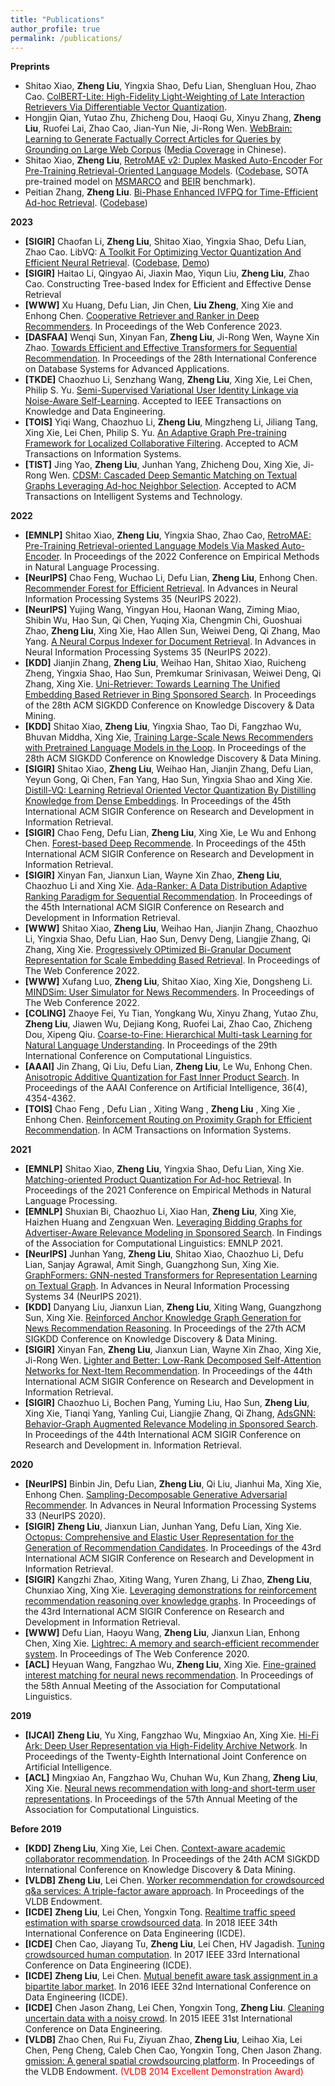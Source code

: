 ```yaml
---
title: "Publications"
author_profile: true
permalink: /publications/
---
```


**Preprints**
* Shitao Xiao, **Zheng Liu**, Yingxia Shao, Defu Lian, Shengluan Hou, Zhao Cao. [ColBERT-Lite: High-Fidelity Light-Weighting of Late Interaction Retrievers Via Differentiable Vector Quantization]().
* Hongjin Qian, Yutao Zhu, Zhicheng Dou, Haoqi Gu, Xinyu Zhang, **Zheng Liu**, Ruofei Lai, Zhao Cao, Jian-Yun Nie, Ji-Rong Wen. [WebBrain: Learning to Generate Factually Correct Articles for Queries by Grounding on Large Web Corpus](https://openreview.net/forum?id=eiuj6cNv4iI) ([Media Coverage](https://www.jiqizhixin.com/articles/2022-11-09-10?from=synced&keyword=webbrain) in Chinese).
* Shitao Xiao, **Zheng Liu**, [RetroMAE v2: Duplex Masked Auto-Encoder For Pre-Training Retrieval-Oriented Language Models](https://arxiv.org/abs/2211.08769). ([Codebase](https://github.com/staoxiao/RetroMAE), SOTA pre-trained model on [MSMARCO](https://microsoft.github.io/msmarco/) and [BEIR](https://paperswithcode.com/sota/zero-shot-text-search-on-beir) benchmark).
* Peitian Zhang, **Zheng Liu**. [Bi-Phase Enhanced IVFPQ for Time-Efficient Ad-hoc Retrieval](https://arxiv.org/abs/2210.05521). ([Codebase](https://github.com/namespace-Pt/Adon))


**2023**
* **[SIGIR]** Chaofan Li, **Zheng Liu**, Shitao Xiao, Yingxia Shao, Defu Lian, Zhao Cao. LibVQ: [A Toolkit For Optimizing Vector Quantization And Efficient Neural Retrieval](). ([Codebase](https://github.com/staoxiao/LibVQ/tree/demo), [Demo](https://youtu.be/OuKcgOxcLIQ}))
* **[SIGIR]** Haitao Li, Qingyao Ai, Jiaxin Mao, Yiqun Liu, **Zheng Liu**, Zhao Cao. Constructing Tree-based Index for Efficient and Effective Dense Retrieval
* **[WWW]** Xu Huang, Defu Lian, Jin Chen, **Liu Zheng**, Xing Xie and Enhong Chen. [Cooperative Retriever and Ranker in Deep Recommenders](https://arxiv.org/abs/2206.14649). In Proceedings of the Web Conference 2023.
* **[DASFAA]** Wenqi Sun, Xinyan Fan, **Zheng Liu**, Ji-Rong Wen, Wayne Xin Zhao. [Towards Efficient and Effective Transformers for Sequential Recommendation](). In Proceedings of the 28th International Conference on Database Systems for Advanced Applications.
* **[TKDE]** Chaozhuo Li, Senzhang Wang, **Zheng Liu**, Xing Xie, Lei Chen, Philip S. Yu. [Semi-Supervised Variational User Identity Linkage via Noise-Aware Self-Learning](https://arxiv.org/abs/2112.07373). Accepted to IEEE Transactions on Knowledge and Data Engineering.
* **[TOIS]** Yiqi Wang, Chaozhuo Li, **Zheng Liu**, Mingzheng Li, Jiliang Tang, Xing Xie, Lei Chen, Philip S. Yu. [An Adaptive Graph Pre-training Framework for Localized Collaborative Filtering](https://arxiv.org/abs/2112.07191). Accepted to ACM Transactions on Information Systems. 
* **[TIST]** Jing Yao, **Zheng Liu**, Junhan Yang, Zhicheng Dou, Xing Xie, Ji-Rong Wen. [CDSM: Cascaded Deep Semantic Matching on Textual Graphs Leveraging Ad-hoc Neighbor Selection](). Accepted to ACM Transactions on Intelligent Systems and Technology. 

**2022**
* **[EMNLP]** Shitao Xiao, **Zheng Liu**, Yingxia Shao, Zhao Cao, [RetroMAE: Pre-Training Retrieval-oriented Language Models Via Masked Auto-Encoder](https://arxiv.org/abs/2205.12035). In Proceedings of the 2022 Conference on Empirical Methods in Natural Language Processing. 
* **[NeurIPS]** Chao Feng, Wuchao Li, Defu Lian, **Zheng Liu**, Enhong Chen. [Recommender Forest for Efficient Retrieval](https://nips.cc/Conferences/2022/ScheduleMultitrack?event=54988). In Advances in Neural Information Processing Systems 35 (NeurIPS 2022).
* **[NeurIPS]** Yujing Wang, Yingyan Hou, Haonan Wang, Ziming Miao, Shibin Wu, Hao Sun, Qi Chen, Yuqing Xia, Chengmin Chi, Guoshuai Zhao, **Zheng Liu**, Xing Xie, Hao Allen Sun, Weiwei Deng, Qi Zhang, Mao Yang. [A Neural Corpus Indexer for Document Retrieval](https://arxiv.org/abs/2206.02743). In Advances in Neural Information Processing Systems 35 (NeurIPS 2022). 
* **[KDD]** Jianjin Zhang, **Zheng Liu**, Weihao Han, Shitao Xiao, Ruicheng Zheng, Yingxia Shao, Hao Sun, Premkumar Srinivasan, Weiwei Deng, Qi Zhang, Xing Xie. [Uni-Retriever: Towards Learning The Unified Embedding Based Retriever in Bing Sponsored Search](https://dl.acm.org/doi/10.1145/3534678.3539212). In Proceedings of the 28th ACM SIGKDD Conference on Knowledge Discovery & Data Mining.
* **[KDD]** Shitao Xiao, **Zheng Liu**, Yingxia Shao, Tao Di, Fangzhao Wu, Bhuvan Middha, Xing Xie, [Training Large-Scale News Recommenders with Pretrained Language Models in the Loop](https://dl.acm.org/doi/10.1145/3534678.3539120). In Proceedings of the 28th ACM SIGKDD Conference on Knowledge Discovery & Data Mining.
* **[SIGIR]** Shitao Xiao, **Zheng Liu**, Weihao Han, Jianjin Zhang, Defu Lian, Yeyun Gong, Qi Chen, Fan Yang, Hao Sun, Yingxia Shao and Xing Xie. [Distill-VQ: Learning Retrieval Oriented Vector Quantization By Distilling Knowledge from Dense
Embeddings](https://dl.acm.org/doi/abs/10.1145/3477495.3531799). In Proceedings of the 45th International ACM SIGIR Conference on Research and Development in Information Retrieval.
* **[SIGIR]** Chao Feng, Defu Lian, **Zheng Liu**, Xing Xie, Le Wu and Enhong Chen. [Forest-based Deep Recommende](https://dl.acm.org/doi/abs/10.1145/3477495.3531980). In Proceedings of the 45th International ACM SIGIR Conference on Research and Development in Information Retrieval.
* **[SIGIR]** Xinyan Fan, Jianxun Lian, Wayne Xin Zhao, **Zheng Liu**, Chaozhuo Li and Xing Xie. [Ada-Ranker: A Data Distribution Adaptive Ranking Paradigm for Sequential Recommendation](https://dl.acm.org/doi/abs/10.1145/3477495.3531931). In Proceedings of the 45th International ACM SIGIR Conference on Research and Development in Information Retrieval.
* **[WWW]** Shitao Xiao, **Zheng Liu**, Weihao Han, Jianjin Zhang, Chaozhuo Li, Yingxia Shao, Defu Lian, Hao Sun,
Denvy Deng, Liangjie Zhang, Qi Zhang, Xing Xie. [Progressively OPtimized Bi-Granular Document Representation for Scale Embedding Based Retrieval](https://dl.acm.org/doi/10.1145/3485447.3511957). In Proceedings of The Web Conference 2022. 
* **[WWW]** Xufang Luo, **Zheng Liu**, Shitao Xiao, Xing Xie, Dongsheng Li. [MINDSim: User Simulator for News Recommenders](https://dl.acm.org/doi/fullHtml/10.1145/3485447.3512080). In Proceedings of The Web Conference 2022.
* **[COLING]** Zhaoye Fei, Yu Tian, Yongkang Wu, Xinyu Zhang, Yutao Zhu, **Zheng Liu**, Jiawen Wu, Dejiang Kong, Ruofei Lai, Zhao Cao, Zhicheng Dou, Xipeng Qiu. [Coarse-to-Fine: Hierarchical Multi-task Learning for Natural Language Understanding](https://aclanthology.org/2022.coling-1.439/). In Proceedings of the 29th International Conference on Computational Linguistics. 
* **[AAAI]** Jin Zhang, Qi Liu, Defu Lian, **Zheng Liu**, Le Wu, Enhong Chen. [Anisotropic Additive Quantization for Fast Inner Product Search](https://aaai-2022.virtualchair.net/poster_aaai4309). In Proceedings of the AAAI Conference on Artificial Intelligence, 36(4), 4354-4362.
* **[TOIS]** Chao Feng , Defu Lian , Xiting Wang , **Zheng Liu** , Xing Xie , Enhong Chen. [Reinforcement Routing on Proximity Graph for Efficient Recommendation](https://dl.acm.org/doi/abs/10.1145/3512767). In ACM Transactions on Information Systems.

**2021**
* **[EMNLP]** Shitao Xiao, **Zheng Liu**, Yingxia Shao, Defu Lian, Xing Xie. [Matching-oriented Product Quantization For Ad-hoc Retrieval](https://aclanthology.org/2021.emnlp-main.640.pdf). In Proceedings of the 2021 Conference on Empirical Methods in Natural Language Processing. 
* **[EMNLP]** Shuxian Bi, Chaozhuo Li, Xiao Han, **Zheng Liu**, Xing Xie, Haizhen Huang and Zengxuan Wen. [Leveraging Bidding Graphs for Advertiser-Aware Relevance Modeling in Sponsored Search](https://aclanthology.org/2021.findings-emnlp.191/). In Findings of the Association for Computational Linguistics: EMNLP 2021.
* **[NeurIPS]** Junhan Yang, **Zheng Liu**, Shitao Xiao, Chaozhuo Li, Defu Lian, Sanjay Agrawal, Amit Singh, Guangzhong Sun, Xing Xie. [GraphFormers: GNN-nested Transformers for Representation Learning on Textual Graph](https://proceedings.neurips.cc/paper/2021/hash/f18a6d1cde4b205199de8729a6637b42-Abstract.html). In Advances in Neural Information Processing Systems 34 (NeurIPS 2021). 
* **[KDD]** Danyang Liu, Jianxun Lian, **Zheng Liu**, Xiting Wang, Guangzhong Sun, Xing Xie. [Reinforced Anchor Knowledge Graph Generation for News Recommendation Reasoning](https://dl.acm.org/doi/abs/10.1145/3447548.3467315). In Proceedings of the 27th ACM SIGKDD Conference on Knowledge Discovery & Data Mining.
* **[SIGIR]** Xinyan Fan, **Zheng Liu**, Jianxun Lian, Wayne Xin Zhao, Xing Xie, Ji-Rong Wen. [Lighter and Better: Low-Rank Decomposed Self-Attention Networks for Next-Item Recommendation](https://dl.acm.org/doi/10.1145/3404835.3462978). In Proceedings of the 44th International ACM SIGIR Conference on Research and Development in Information Retrieval.
* **[SIGIR]** Chaozhuo Li, Bochen Pang, Yuming Liu, Hao Sun, **Zheng Liu**, Xing Xie, Tianqi Yang, Yanling Cui, Liangjie Zhang, Qi Zhang, [AdsGNN: Behavior-Graph Augmented Relevance Modeling in Sponsored Search](https://dl.acm.org/doi/10.1145/3404835.3462926). In Proceedings of the 44th International ACM SIGIR Conference on Research and Development in. Information Retrieval.

**2020**
* **[NeurIPS]** Binbin Jin, Defu Lian, **Zheng Liu**, Qi Liu, Jianhui Ma, Xing Xie, Enhong Chen. [Sampling-Decomposable Generative Adversarial Recommender](https://proceedings.neurips.cc/paper/2020/file/ff42b03a06a1bed4e936f0e04958e168-Paper.pdf). In Advances in Neural Information Processing Systems 33 (NeurIPS 2020).
* **[SIGIR]** **Zheng Liu**, Jianxun Lian, Junhan Yang, Defu Lian, Xing Xie. [Octopus: Comprehensive and Elastic User Representation for the Generation of Recommendation
Candidates](https://dl.acm.org/doi/abs/10.1145/3397271.3401088). In Proceedings of the 43rd International ACM SIGIR Conference on Research and Development in Information Retrieval.
* **[SIGIR]** Kangzhi Zhao, Xiting Wang, Yuren Zhang, Li Zhao, **Zheng Liu**, Chunxiao Xing, Xing Xie. [Leveraging demonstrations for reinforcement recommendation reasoning over knowledge graphs](https://dl.acm.org/doi/10.1145/3397271.3401171). In Proceedings of the 43rd International ACM SIGIR Conference on Research and Development in Information Retrieval.
* **[WWW]** Defu Lian, Haoyu Wang, **Zheng Liu**, Jianxun Lian, Enhong Chen, Xing Xie. [Lightrec: A memory and search-efficient recommender system](https://dl.acm.org/doi/fullHtml/10.1145/3366423.3380151). In Proceedings of The Web Conference 2020.
* **[ACL]** Heyuan Wang, Fangzhao Wu, **Zheng Liu**, Xing Xie. [Fine-grained interest matching for neural news recommendation](https://aclanthology.org/2020.acl-main.77/). In Proceedings of the 58th Annual Meeting of the Association for Computational Linguistics. 

**2019**
* **[IJCAI]** **Zheng Liu**, Yu Xing, Fangzhao Wu, Mingxiao An, Xing Xie. [Hi-Fi Ark: Deep User Representation via High-Fidelity Archive Network](https://www.ijcai.org/proceedings/2019/424). In Proceedings of the Twenty-Eighth International Joint Conference on Artificial Intelligence. 
* **[ACL]** Mingxiao An, Fangzhao Wu, Chuhan Wu, Kun Zhang, **Zheng Liu**, Xing Xie. [Neural news recommendation with long-and short-term user representations](https://aclanthology.org/P19-1033/). In Proceedings of the 57th Annual Meeting of the Association for Computational Linguistics. 

**Before 2019**
* **[KDD]** **Zheng Liu**, Xing Xie, Lei Chen. [Context-aware academic collaborator recommendation](https://dl.acm.org/doi/abs/10.1145/3219819.3220050). In Proceedings of the 24th ACM SIGKDD International Conference on Knowledge Discovery & Data Mining.
* **[VLDB]** **Zheng Liu**, Lei Chen. [Worker recommendation for crowdsourced q&a services: A triple-factor aware approach](https://dl.acm.org/doi/abs/10.14778/3157794.3157805). In Proceedings of the VLDB Endowment. 
* **[ICDE]** **Zheng Liu**, Lei Chen, Yongxin Tong. [Realtime traffic speed estimation with sparse crowdsourced data](https://ieeexplore.ieee.org/document/8509259). In 2018 IEEE 34th International Conference on Data Engineering (ICDE).
* **[ICDE]** Chen Cao, Jiayang Tu, **Zheng Liu**, Lei Chen, HV Jagadish. [Tuning crowdsourced human computation](https://ieeexplore.ieee.org/document/7930044/). In 2017 IEEE 33rd International Conference on Data Engineering (ICDE). 
* **[ICDE]** **Zheng Liu**, Lei Chen. [Mutual benefit aware task assignment in a bipartite labor market](https://ieeexplore.ieee.org/document/7498230). In 2016 IEEE 32nd International Conference on Data Engineering (ICDE). 
* **[ICDE]** Chen Jason Zhang, Lei Chen, Yongxin Tong, **Zheng Liu**. [Cleaning uncertain data with a noisy crowd](https://ieeexplore.ieee.org/document/7113268). In 2015 IEEE 31st International Conference on Data Engineering. 
* **[VLDB]** Zhao Chen, Rui Fu, Ziyuan Zhao, **Zheng Liu**, Leihao Xia, Lei Chen, Peng Cheng, Caleb Chen Cao, Yongxin Tong, Chen Jason Zhang. [gmission: A general spatial crowdsourcing platform](http://www.vldb.org/pvldb/vol7/p1629-chen.pdf). In Proceedings of the VLDB Endowment. <span style="color:red">(VLDB 2014 Excellent Demonstration Award)
